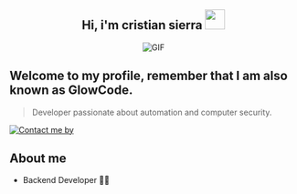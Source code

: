 <div align = "center">
<h2 align = "center">Hi, i'm cristian sierra <img src="https://media.giphy.com/media/hvRJCLFzcasrR4ia7z/giphy.gif" width="35"></h2>
<img src="https://i.giphy.com/media/v1.Y2lkPTc5MGI3NjExbXdleHZ2eW9oZnR4MGMzZm1ja3l6MHRvOWJqMXN2Mm14YXF2ZDdzbyZlcD12MV9pbnRlcm5hbF9naWZfYnlfaWQmY3Q9Zw/1kJxyyCq9ZHXX0GM3a/giphy.gif" alt="GIF">
</div>

## Welcome to my profile, remember that I am also known as GlowCode.
> Developer passionate about automation and computer security.

[![Contact me by](https://img.shields.io/badge/Whatsapp-maker?label=Contact%20me%20by&color=2aff00&link=https%3A%2F%2Fwa.me%2F573026068319)](https://wa.me/573026068319)
<br>

## About me

- Backend Developer 👨‍💻


<!--
**CrissNot/CrissNot** is a ✨ _special_ ✨ repository because its `README.md` (this file) appears on your GitHub profile.

Here are some ideas to get you started:

- 🔭 I’m currently working on ...
- 🌱 I’m currently learning ...
- 👯 I’m looking to collaborate on ...
- 🤔 I’m looking for help with ...
- 💬 Ask me about ...
- 📫 How to reach me: ...
- 😄 Pronouns: ...
- ⚡ Fun fact: ...
-->
